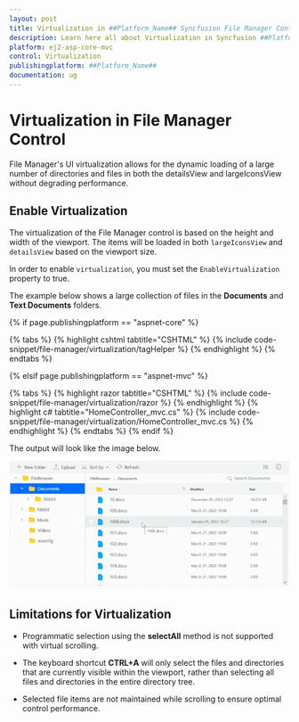 ```yaml
---
layout: post
title: Virtualization in ##Platform_Name## Syncfusion File Manager Control | Syncfusion
description: Learn here all about Virtualization in Syncfusion ##Platform_Name## File Manager control of Syncfusion Essential JS 2 and more.
platform: ej2-asp-core-mvc
control: Virtualization
publishingplatform: ##Platform_Name##
documentation: ug
---
```



# Virtualization in File Manager Control

File Manager's UI virtualization allows for the dynamic loading of a large number of directories and files in both the detailsView and largeIconsView without degrading performance.

## Enable Virtualization

The virtualization of the File Manager control is based on the height and width of the viewport. The items will be loaded in both `largeIconsView` and `detailsView` based on the viewport size.

In order to enable `virtualization`, you must set the `EnableVirtualization` property to true.

The example below shows a large collection of files in the **Documents** and **Text Documents** folders.

{% if page.publishingplatform == "aspnet-core" %}

{% tabs %}
{% highlight cshtml tabtitle="CSHTML" %}
{% include code-snippet/file-manager/virtualization/tagHelper %}
{% endhighlight %}
{% endtabs %}

{% elsif page.publishingplatform == "aspnet-mvc" %}

{% tabs %}
{% highlight razor tabtitle="CSHTML" %}
{% include code-snippet/file-manager/virtualization/razor %}
{% endhighlight %}
{% highlight c# tabtitle="HomeController_mvc.cs" %}
{% include code-snippet/file-manager/virtualization/HomeController_mvc.cs %}
{% endhighlight %}
{% endtabs %}
{% endif %}



The output will look like the image below.

![Virtualization](./images/virtualization.gif)

## Limitations for Virtualization

* Programmatic selection using the **selectAll** method is not supported with virtual scrolling.

* The keyboard shortcut **CTRL+A** will only select the files and directories that are currently visible within the viewport, rather than selecting all files and directories in the entire directory tree.

* Selected file items are not maintained while scrolling to ensure optimal control performance.
